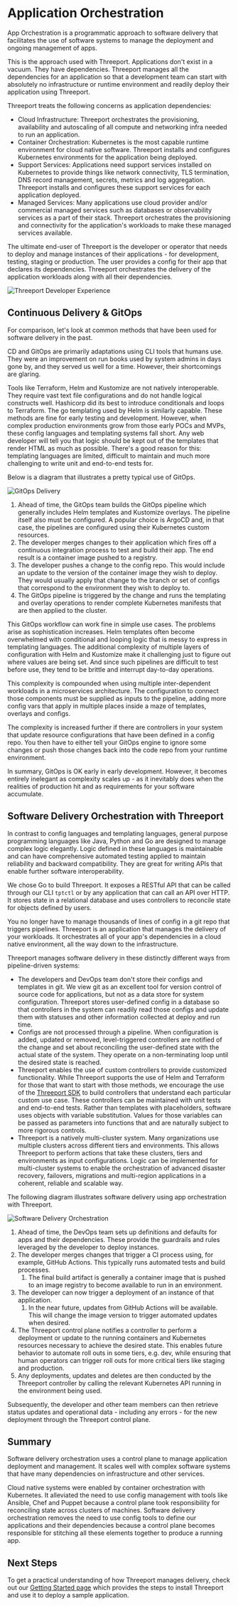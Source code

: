 # Application Orchestration

App Orchestration is a programmatic approach to software delivery
that facilitates the use of software systems to manage the deployment and
ongoing management of apps.

This is the approach used with Threeport.  Applications don't exist in a vacuum.
They have dependencies.  Threeport manages all the dependencies for an
application so that a development team can start with absolutely no
infrastructure or runtime environment and readily deploy their application using
Threeport.

Threeport treats the following concerns as application dependencies:

* Cloud Infrastructure: Threeport orchestrates the provisioning, availability
  and autoscaling of all compute and networking infra needed to run an
  application.
* Container Orchestration: Kubernetes is the most capable runtime environment
  for cloud native software.  Threeport installs and configures Kubernetes
  environments for the application being deployed.
* Support Services: Applications need support services installed on Kubernetes
  to provide things like network connectivity, TLS termination, DNS record
  management, secrets, metrics and log aggregation.  Threeport installs and
  configures these support services for each application deployed.
* Managed Services: Many applications use cloud provider and/or commercial
  managed services such as databases or observability services as a part of
  their stack.  Threeport orchestrates the provisioning and connectivity for
  the application's workloads to make these managed services available.

The ultimate end-user of Threeport is the developer or operator that needs to
deploy and manage instances of their applications - for development, testing,
staging or production. The user provides a config for their app that declares
its dependencies.  Threeport orchestrates the delivery of the application
workloads along with all their dependencies.

![Threeport Developer Experience](../img/ThreeportDevExperience.png)

## Continuous Delivery & GitOps

For comparison, let's look at common methods that have been used for software
delivery in the past.

CD and GitOps are primarily adaptations using CLI tools that humans use.  They
were an improvement on run books used by system admins in days gone by, and they
served us well for a time.  However, their shortcomings are glaring.

Tools like Terraform, Helm and Kustomize are not natively interoperable.  They
require vast text file configurations and do not handle logical constructs well.
Hashicorp did its best to introduce conditionals and loops to Terraform.  The go templating
used by Helm is similarly capable.  These methods are fine for early testing and
development.  However, when complex production environments grow from those early
POCs and MVPs, these config languages and templating systems fall short.  Any
web developer will tell you that logic should be kept out of the templates that
render HTML as much as possible.  There's a good reason for this: templating
languages are limited, difficult to maintain and much more challenging to write
unit and end-to-end tests for.

Below is a diagram that illustrates a pretty typical use of GitOps.

![GitOps Delivery](../img/GitOpsDelivery.png)

1. Ahead of time, the GitOps team builds the GitOps pipeline which generally
   includes Helm templates and Kustomize overlays.  The pipeline itself also must
   be configured.  A popular choice is ArgoCD and, in that case, the pipelines
   are configured using their Kubernetes custom resources.
1. The developer merges changes to their application which fires off a
   continuous integration process to test and build their app.  The end result
   is a container image pushed to a registry.
1. The developer pushes a change to the config repo.  This would include an
   update to the version of the container image they wish to deploy.  They would
   usually apply that change to the branch or set of configs that correspond to
   the environment they wish to deploy to.
1. The GitOps pipeline is triggered by the change and runs the templating and
   overlay operations to render complete Kubernetes manifests that are then
   applied to the cluster.

This GitOps workflow can work fine in simple use cases.  The problems arise
as sophistication increases.  Helm templates often become overwhelmed with
conditional and looping logic that is messy to express in templating languages.
The additional complexity of multiple layers of configuration with Helm and
Kustomize make it challenging just to figure out where values are being set.
And since such pipelines are difficult to test before use, they tend to be
brittle and interrupt day-to-day operations.

This complexity is compounded when using multiple inter-dependent workloads in a
microservices architecture.  The configuration to connect those components must
be supplied as inputs to the pipeline, adding more config vars that apply in
multiple places inside a maze of templates, overlays and configs.

The complexity is increased further if there are controllers in your system that update
resource configurations that have been defined in a config repo.  You then have
to either tell your GitOps engine to ignore some changes or push those changes
back into the code repo from your runtime environment.

In summary, GitOps is OK early in early development.  However, it becomes entirely
inelegant as complexity scales up - as it inevitably does when the realities of
production hit and as requirements for your software accumulate.

## Software Delivery Orchestration with Threeport

In contrast to config languages and templating languages, general purpose
programming languages like Java, Python and Go are designed to
manage complex logic elegantly.  Logic defined in these languages is
maintainable and can have comprehensive automated testing applied to maintain reliability
and backward compatibility.  They are great for writing APIs that enable further
software interoperability.

We chose Go to build Threeport.  It exposes a RESTful API that can be called
through our CLI `tptctl` or by any application that can call an API over HTTP.  It stores
state in a relational database and uses controllers to reconcile state for
objects defined by users.

You no longer have to manage thousands of lines of config in a git repo that
triggers pipelines.  Threeport is an application that manages the delivery of
your workloads.  It orchestrates all of your app's dependencies in a cloud
native environment, all the way down to the infrastructure.

Threeport manages software delivery in these distinctly different ways from
pipeline-driven systems:

* The developers and DevOps team don't store their configs and templates in git.
  We view git as an excellent tool for version control of source code for
  applications, but not as a data store for system configuration.  Threeport
  stores user-defined config in a database so that controllers in the system
  can readily read those configs and update them with statuses and other information
  collected at deploy and run time.
* Configs are not processed through a pipeline.  When configuration is added,
  updated or removed, level-triggered controllers are notified of the change and
  set about reconciling the user-defined state with the actual state of the
  system.  They operate on a non-terminating loop until the desired state is
  reached.
* Threeport enables the use of custom controllers to provide customized
  functionality.  While Threeport supports the use of Helm and Terraform for
  those that want to start with those methods, we encourage the use of the
  [Threeport SDK](../../sdk/sdk-intro)
  to build controllers that understand each particular custom use
  case.  These controllers can be maintained with unit tests and
  end-to-end tests.  Rather than templates with placeholders, software uses objects with
  variable substitution.  Values for those variables can be passed as parameters
  into functions that and are naturally subject to more rigorous controls.
* Threeport is a natively multi-cluster system.  Many organizations use multiple
  clusters across different tiers and environments.  This allows Threeport to
  perform actions that take these clusters, tiers and environments as input
  configurations.  Logic can be implemented for multi-cluster systems to enable
  the orchestration of advanced disaster recovery, failovers, migrations and
  multi-region applications in a coherent, reliable and scalable way.

The following diagram illustrates software delivery using app orchestration with
Threeport.

![Software Delivery Orchestration](../img/SoftwareDeliveryOrchestration.png)

1. Ahead of time, the DevOps team sets up definitions and defaults for apps
   and their dependencies.  These provide the guardrails and rules leveraged
   by the developer to deploy instances.
1. The developer merges changes that trigger a CI process using, for example,
   GitHub Actions.  This typically runs automated tests and build processes.
    1. The final build artifact is generally a container image that is pushed to an
       image registry to become available to run in an environment.
1. The developer can now trigger a deployment of an instance of that
   application.
    1. In the near future, updates from GitHub Actions will be available.  This
    will change the image version to trigger automated updates when desired.
1. The Threeport control plane notifies a controller to perform a deployment or
   update to the running containers and Kubernetes resources necessary to
   achieve the desired state.  This enables future behavior to automate roll
   outs in some tiers, e.g. dev, while ensuring that human operators can trigger
   roll outs for more critical tiers like staging and production.
1. Any deployments, updates and deletes are then conducted by the Threeport
   controller by calling the relevant Kubernetes API running in the environment
   being used.

Subsequently, the developer and other team members can then retrieve status
updates and operational data - including any errors - for the new deployment
through the Threeport control plane.

## Summary

Software delivery orchestration uses a control plane to manage application
deployment and management.  It scales well with complex software systems that
have many dependencies on infrastructure and other services.

Cloud native systems were enabled by container orchestration with Kubernetes.
It alleviated the need to use config management with tools like Ansible, Chef
and Puppet because a control plane took responsibility for reconciling state
across clusters of machines.  Software delivery orchestration removes the need
to use config tools to define our applications and their dependencies
because a control plane becomes responsible for stitching all these elements
together to produce a running app.

## Next Steps

To get a practical understanding of how Threeport manages delivery, check out
our [Getting Started page](../../getting-started) which provides the steps to
install Threeport and use it to deploy a sample application.


